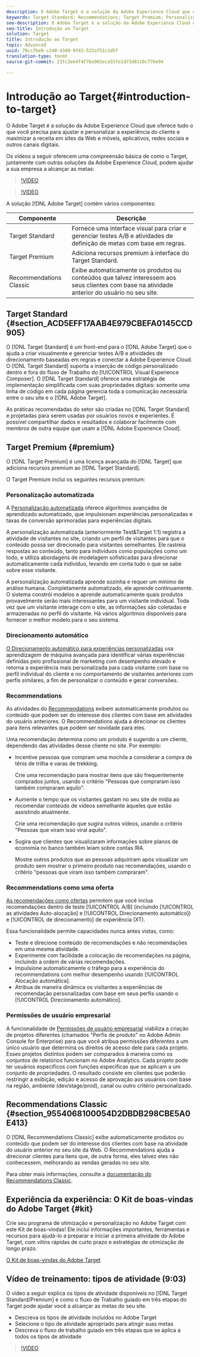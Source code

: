 ```yaml
---
description: O Adobe Target é a solução da Adobe Experience Cloud que oferece tudo o que você precisa para ajustar e personalizar a experiência do cliente e maximizar a receita em sites da Web e móveis, aplicativos, redes sociais e outros canais digitais.
keywords: Target Standard; Recommendations; Target Premium; Personalização automatizada; direcionamento automático; direcionamento automático; permissões
seo-description: O Adobe Target é a solução da Adobe Experience Cloud que oferece tudo o que você precisa para ajustar e personalizar a experiência do cliente e maximizar a receita em sites da Web e móveis, aplicativos, redes sociais e outros canais digitais.
seo-title: Introdução ao Target
solution: Target
title: Introdução ao Target
topic: Advanced
uuid: 70ccfbe9-c240-4380-9f43-522af51c1d5f
translation-type: tm+mt
source-git-commit: 23fc2eb4f4f76a903eca55fe1d73d8110c770e94

---
```



# Introdução ao Target{#introduction-to-target}

O Adobe Target é a solução da Adobe Experience Cloud que oferece tudo o que você precisa para ajustar e personalizar a experiência do cliente e maximizar a receita em sites da Web e móveis, aplicativos, redes sociais e outros canais digitais.

Os vídeos a seguir oferecem uma compreensão básica de como o Target, juntamente com outras soluções da Adobe Experience Cloud, podem ajudar a sua empresa a alcançar as metas:

>[!VIDEO](https://www.youtube.com/watch?v=O7fFTcV7toI)

>[!VIDEO](https://www.youtube.com/watch?v=qsgXjHdtgYE)

A solução [!DNL Adobe Target] contém vários componentes:

| Componente | Descrição |
|--- |--- |
| Target Standard | Fornece uma interface visual para criar e gerenciar testes A/B e atividades de definição de metas com base em regras. |
| Target Premium | Adiciona recursos premium à interface do Target Standard. |
| Recommendations Classic | Exibe automaticamente os produtos ou conteúdos que talvez interessem aos seus clientes com base na atividade anterior do usuário no seu site. |

## Target Standard {#section_ACD5EFF17AAB4E979CBEFA0145CCD905}

O [!DNL Target Standard] é um front-end para o [!DNL Adobe Target] que o ajuda a criar visualmente e gerenciar testes A/B e atividades de direcionamento baseadas em regras e conectar à Adobe Experience Cloud. O [!DNL Target Standard] suporta a inserção de código personalizado dentro e fora do fluxo de Trabalho do [!UICONTROL Visual Experience Composer]. O [!DNL Target Standard] oferece uma estratégia de implementação simplificada com suas propriedades digitais: somente uma linha de código em cada página gerencia toda a comunicação necessária entre o seu site e o [!DNL Adobe Target].

As práticas recomendadas do setor são criadas no [!DNL Target Standard] e projetadas para serem usadas por usuários novos e experientes. É possível compartilhar dados e resultados e colaborar facilmente com membros de outra equipe que usam a [!DNL Adobe Experience Cloud].

## Target Premium {#premium}

O [!DNL Target Premium] é uma licença avançada do [!DNL Target] que adiciona recursos premium ao [!DNL Target Standard].

O Target Premium inclui os seguintes recursos premium:

### Personalização automatizada

A [Personalização automatizada](../c-activities/t-automated-personalization/automated-personalization.md#task_8AAF837796D74CF893CA2F88BA1491C9) oferece algoritmos avançados de aprendizado automatizado, que impulsionam experiências personalizadas e taxas de conversão aprimoradas para experiências digitais.

A personalização automatizada (anteriormente Test&amp;Target 1:1) registra a atividade de visitantes no site, criando um perfil de visitantes para que o conteúdo possa ser direcionado para visitantes semelhantes. Ele rastreia respostas ao conteúdo, tanto para indivíduos como populações como um todo, e utiliza abordagens de modelagem sofisticadas para direcionar automaticamente cada indivíduo, levando em conta tudo o que se sabe sobre esse visitante.

A personalização automatizada aprende sozinha e requer um mínimo de análise humana. Completamente automatizado, ele aprende continuamente. O sistema constrói modelos e aprende automaticamente quais produtos provavelmente serão mais interessantes para um visitante individual. Toda vez que um visitante interage com o site, as informações são coletadas e armazenadas no perfil do visitante. Há vários algoritmos disponíveis para fornecer o melhor modelo para o seu sistema.

### Direcionamento automático

[O Direcionamento automático para experiências personalizadas](../c-activities/auto-target-to-optimize.md#concept_67779E5B7F67427A97D7EA2A6FB919B3) usa aprendizagem de máquina avançada para identificar várias experiências definidas pelo profissional de marketing com desempenho elevado e retorna a experiência mais personalizada para cada visitante com base no perfil individual do cliente e no comportamento de visitantes anteriores com perfis similares, a fim de personalizar o conteúdo e gerar conversões.

### Recommendations

As atividades do [Recommendations](../c-recommendations/recommendations.md#concept_7556C8A4543942F2A77B13A29339C0C0) exibem automaticamente produtos ou conteúdo que podem ser do interesse dos clientes com base em atividades do usuário anteriores. O Recommendations ajuda a direcionar os clientes para itens relevantes que podem ser novidade para eles.

Uma recomendação determina como um produto é sugerido a um cliente, dependendo das atividades desse cliente no site. Por exemplo:

* Incentive pessoas que compram uma mochila a considerar a compra de tênis de trilha e varas de trekking.

   Crie uma recomendação para mostrar itens que são frequentemente comprados juntos, usando o critério &quot;Pessoas que compraram isso também compraram aquilo&quot;.

* Aumente o tempo que os visitantes gastam no seu site de mídia ao recomendar conteúdo de vídeos semelhante àqueles que estão assistindo atualmente.

   Crie uma recomendação que sugira outros vídeos, usando o critério &quot;Pessoas que viram isso viral aquilo&quot;.

* Sugira que clientes que visualizaram informações sobre planos de economia no banco também leiam sobre contas IRA.

   Mostre outros produtos que as pessoas adquiriram após visualizar um produto sem mostrar o primeiro produto nas recomendações, usando o critério &quot;pessoas que viram isso também compraram&quot;.

### Recommendations como uma oferta

[As recomendações como ofertas](/help/c-recommendations/recommendations-as-an-offer.md) permitem que você inclua recomendações dentro de teste [!UICONTROL A/B] (incluindo [!UICONTROL as atividades Auto-alocação] e [!UICONTROL Direcionamento automático]) e [!UICONTROL de direcionamento] de experiência (XT).

Essa funcionalidade permite capacidades nunca antes vistas, como:

* Teste e direcione conteúdo de recomendações e não recomendações em uma mesma atividade.
* Experimente com facilidade a colocação de recomendações na página, incluindo a ordem de várias recomendações.
* Impulsione automaticamente o tráfego para a experiência do recommendations com melhor desempenho usando [!UICONTROL Alocação automática].
* Atribua de maneira dinâmica os visitantes a experiências de recomendação personalizadas com base em seus perfis usando o [!UICONTROL Direcionamento automático].

### Permissões de usuário empresarial

A funcionalidade de [Permissões de usuário empresarial](../administrating-target/c-user-management/property-channel/property-channel.md#concept_E396B16FA2024ADBA27BC056138F9838) viabiliza a criação de projetos diferentes (chamados &quot;Perfis de produto&quot; no Adobe Admin Console for Enterprise) para que você atribua permissões diferentes a um único usuário que determina os direitos de acesso dele para cada projeto. Esses projetos distintos podem ser comparados à maneira como os conjuntos de relatórios funcionam no Adobe Analytics. Cada projeto pode ter usuários específicos com funções específicas que se aplicam a um conjunto de propriedades. O resultado consiste em clientes que poderão restringir a exibição, edição e acesso de aprovação aos usuários com base na região, ambiente (dev/stage/prod), canal ou outro critério personalizado.

## Recommendations Classic {#section_9554068100054D2DBDB298CBE5A0E413}

O [!DNL Recommendations Classic] exibe automaticamente produtos ou conteúdo que podem ser do interesse dos clientes com base na atividade do usuário anterior no seu site da Web. O Recommendations ajuda a direcionar clientes para itens que, de outra forma, eles talvez eles não conhecessem, melhorando as vendas geradas no seu site.

Para obter mais informações, consulte a [documentação do Recommendations Classic](../assets/adobe-recommendations-classic.pdf).

## Experiência da experiência: O Kit de boas-vindas do Adobe Target {#kit}

Crie seu programa de otimização e personalização no Adobe Target com este Kit de boas-vindas! Ele inclui informações importantes, ferramentas e recursos para ajudá-lo a preparar e iniciar a primeira atividade do Adobe Target, com vitins rápidas de curto prazo e estratégias de otimização de longo prazo.

[O Kit de boas-vindas do Adobe Target](https://expleague.azureedge.net/pdf/Adobe-Target-Welcome-Kit.pdf)

## Vídeo de treinamento: tipos de atividade (9:03)

O vídeo a seguir explica os tipos de atividade disponíveis no [!DNL Target Standard/Premium] e como o fluxo de Trabalho guiado em três etapas do Target pode ajudar você a alcançar as metas do seu site.

* Descreva os tipos de atividade incluídos no Adobe Target
* Selecione o tipo de atividade apropriado para atingir suas metas
* Descreva o fluxo de trabalho guiado em três etapas que se aplica a todos os tipos de atividade

>[!VIDEO](https://video.tv.adobe.com/v/17386)